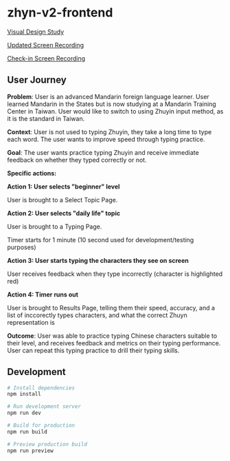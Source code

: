 # zhyn-v2-frontend

[Visual Design Study](https://docs.google.com/document/d/1ZxoyTlA74aABMCm9fvhcX2V_GBeJFdQzHHADG17pD7M/edit?usp=sharing)

[Updated Screen Recording](https://drive.google.com/file/d/1IYHSitc9pZqgVwXiHkWtR5AgUifg8DoR/view?usp=sharing)

[Check-in Screen Recording](https://drive.google.com/file/d/1lJWwhI7vLUYm9qT0l8fvsAXjUKe-_R2g/view?usp=sharing)

## User Journey

**Problem**: User is an advanced Mandarin foreign language learner. User learned Mandarin in the States but is now studying at a Mandarin Training Center in Taiwan. User would like to switch to using Zhuyin input method, as it is the standard in Taiwan.

**Context**: User is not used to typing Zhuyin, they take a long time to type each word. The user wants to improve speed through typing practice.

**Goal**: The user wants practice typing Zhuyin and receive immediate feedback on whether they typed correctly or not.

**Specific actions:**

**Action 1: User selects "beginner" level**

User is brought to a Select Topic Page.

**Action 2: User selects "daily life" topic**

User is brought to a Typing Page.

Timer starts for 1 minute (10 second used for development/testing purposes)

**Action 3: User starts typing the characters they see on screen**

User receives feedback when they type incorrectly (character is highlighted red)

**Action 4: Timer runs out**

User is brought to Results Page, telling them their speed, accuracy, and a list of inccorectly types characters, and what the correct Zhuyn representation is

**Outcome**: User was able to practice typing Chinese characters suitable to their level, and receives feedback and metrics on their typing performance. User can repeat this typing practice to drill their typing skills.

## Development

```bash
# Install dependencies
npm install

# Run development server
npm run dev

# Build for production
npm run build

# Preview production build
npm run preview
```
